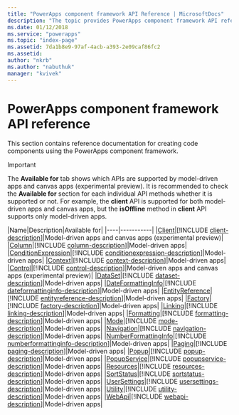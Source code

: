 ```yaml
---
title: "PowerApps component framework API Reference | MicrosoftDocs"
description: "The topic provides PowerApps component framework API reference."
ms.date: 01/12/2018
ms.service: "powerapps"
ms.topic: "index-page"
ms.assetid: 7da1b8e9-97af-4acb-a393-2e09caf86fc2
ms.assetid: 
author: "nkrb"
ms.author: "nabuthuk"
manager: "kvivek"
---
```

# PowerApps component framework API reference

This section contains reference documentation for creating code components using the PowerApps component framework.

> [!IMPORTANT]
> The **Available for** tab shows which APIs are supported by model-driven apps and canvas apps (experimental preview). It is recommended to check the **Available for** section for each individual API methods whether it is supported or not. For example, the **client** API is supported for both model-driven apps and canvas apps, but the  **isOffline** method in **client** API supports only model-driven apps.

|Name|Description|Available for|
|----|-----------|
|[Client](client.md)|[!INCLUDE [client-description](includes/client-description.md)]|Model-driven apps and canvas apps (experimental preview)|
|[Column](column.md)|[!INCLUDE [column-description](includes/column-description.md)]|Model-driven apps|
|[ConditionExpression](conditionexpression.md)|[!INCLUDE [conditionexpression-description](includes/conditionexpression-description.md)]|Model-driven apps|
|[Context](context.md)|[!INCLUDE [context-description](includes/context-description.md)]|Model-driven apps|
|[Control](control.md)|[!INCLUDE [control-description](includes/control-description.md)]|Model-driven apps and canvas apps (experimental preview)|
|[DataSet](dataset.md)|[!INCLUDE [dataset-description](includes/dataset-description.md)]|Model-driven apps|
|[DateFormattingInfo](dateformattinginfo.md)|[!INCLUDE [dateformattinginfo-description](includes/dateformattinginfo-description.md)]|Model-driven apps|
|[EntityReference](entityreference.md)|[!INCLUDE [entityreference-description](includes/entityreference-description.md)]|Model-driven apps|
|[Factory](factory.md)|[!INCLUDE [factory-description](includes/factory-description.md)]|Model-driven apps|
|[Linking](linking.md)|[!INCLUDE [linking-description](includes/linking-description.md)]|Model-driven apps|
|[Formatting](formatting.md)|[!INCLUDE [formatting-description](includes/formatting-description.md)]|Model-driven apps|
|[Mode](mode.md)|[!INCLUDE [mode-description](includes/mode-description.md)]|Model-driven apps|
|[Navigation](navigation.md)|[!INCLUDE [navigation-description](includes/navigation-description.md)]|Model-driven apps|
|[NumberFormattingInfo](numberformattinginfo.md)|[!INCLUDE [numberformattinginfo-description](includes/numberformattinginfo-description.md)]|Model-driven apps|
|[Paging](paging.md)|[!INCLUDE [paging-description](includes/paging-description.md)]|Model-driven apps|
|[Popup](popup.md)|[!INCLUDE [popup-description](includes/popup-description.md)]|Model-driven apps|
|[PopupService](popupservice.md)|[!INCLUDE [popupservice-description](includes/popupservice-description.md)]|Model-driven apps|
|[Resources](resources.md)|[!INCLUDE [resources-description](includes/resources-description.md)]|Model-driven apps|
|[SortStatus](sortstatus.md)|[!INCLUDE [sortstatus-description](includes/sortstatus-description.md)]|Model-driven apps|
|[UserSettings](usersettings.md)|[!INCLUDE [usersettings-description](includes/usersettings-description.md)]|Model-driven apps|
|[Utility](utility.md)|[!INCLUDE [utility-description](includes/utility-description.md)]|Model-driven apps|
|[WebApi](webapi.md)|[!INCLUDE [webapi-description](includes/webapi-description.md)]|Model-driven apps|
